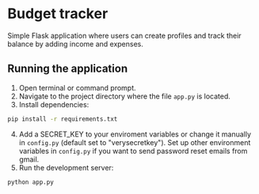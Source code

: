 # Budget tracker

Simple Flask application where users can create profiles and track their balance by adding income and expenses.

## Running the application

1. Open terminal or command prompt.
2. Navigate to the project directory where the file `app.py` is located.
3. Install dependencies: 
```bash
pip install -r requirements.txt
```
4. Add a SECRET_KEY to your enviroment variables or change it manually in `config.py` (default set to "verysecretkey").    Set up other environment variables in `config.py` if you want to send password reset emails from gmail.
5. Run the development server:
```bash
python app.py
```



